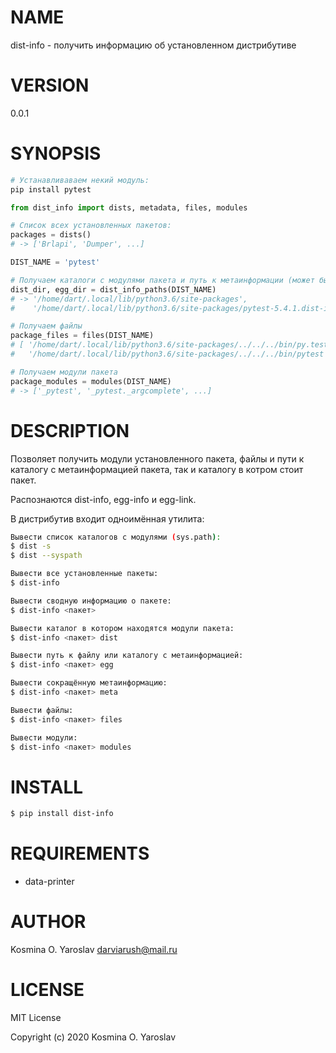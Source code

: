 # NAME

dist-info - получить информацию об установленном дистрибутиве

# VERSION

0.0.1

# SYNOPSIS

```sh
# Устанавливаваем некий модуль:
pip install pytest
```

```python
from dist_info import dists, metadata, files, modules

# Список всех установленных пакетов:
packages = dists()
# -> ['Brlapi', 'Dumper', ...]

DIST_NAME = 'pytest'

# Получаем каталоги с модулями пакета и путь к метаинформации (может быть )
dist_dir, egg_dir = dist_info_paths(DIST_NAME)
# -> '/home/dart/.local/lib/python3.6/site-packages', 
#    '/home/dart/.local/lib/python3.6/site-packages/pytest-5.4.1.dist-info'

# Получаем файлы
package_files = files(DIST_NAME)
# [ '/home/dart/.local/lib/python3.6/site-packages/../../../bin/py.test',
#   '/home/dart/.local/lib/python3.6/site-packages/../../../bin/pytest', ... ]

# Получаем модули пакета
package_modules = modules(DIST_NAME)
# -> ['_pytest', '_pytest._argcomplete', ...]
```

# DESCRIPTION

Позволяет получить модули установленного пакета, файлы и пути к каталогу с метаинформацией пакета, так и каталогу в котром стоит пакет.

Распознаются dist-info, egg-info и egg-link.

В дистрибутив входит одноимённая утилита:

```sh
Вывести список каталогов с модулями (sys.path):
$ dist -s
$ dist --syspath

Вывести все установленные пакеты:
$ dist-info

Вывести сводную информацию о пакете:
$ dist-info <пакет>

Вывести каталог в котором находятся модули пакета:
$ dist-info <пакет> dist

Вывести путь к файлу или каталогу с метаинформацией:
$ dist-info <пакет> egg

Вывести сокращённую метаинформацию:
$ dist-info <пакет> meta

Вывести файлы:
$ dist-info <пакет> files

Вывести модули:
$ dist-info <пакет> modules
```

# INSTALL

```sh
$ pip install dist-info
```

# REQUIREMENTS

* data-printer

# AUTHOR

Kosmina O. Yaroslav <darviarush@mail.ru>

# LICENSE

MIT License

Copyright (c) 2020 Kosmina O. Yaroslav

